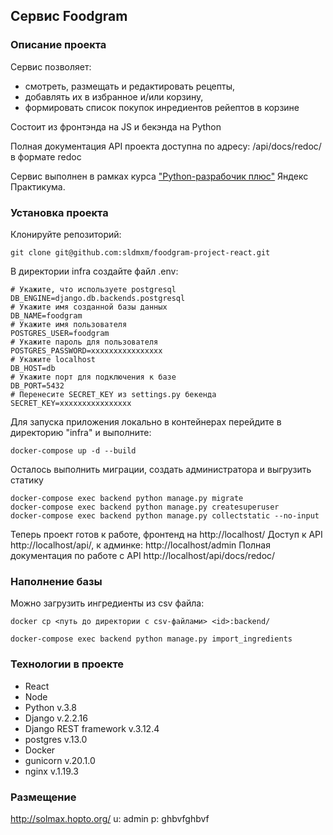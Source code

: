 ## Сервис Foodgram

### Описание проекта
Сервис позволяет:
- смотреть, размещать и редактировать рецепты, 
- добавлять их в избранное и/или корзину,
- формировать список покупок инредиентов рейептов в корзине

Состоит из фронтэнда на JS и бекэнда на Python

Полная документация API проекта доступна по адресу: /api/docs/redoc/ в формате redoc

Сервис выполнен в рамках курса ["Python-разрабочик плюс"](https://practicum.yandex.ru/profile/python-developer-plus/) Яндекс Практикума.

### Установка проекта    
Клонируйте репозиторий:
```
git clone git@github.com:sldmxm/foodgram-project-react.git
```
В директории infra создайте файл .env:
```
# Укажите, что используете postgresql
DB_ENGINE=django.db.backends.postgresql
# Укажите имя созданной базы данных
DB_NAME=foodgram
# Укажите имя пользователя
POSTGRES_USER=foodgram
# Укажите пароль для пользователя
POSTGRES_PASSWORD=xxxxxxxxxxxxxxxx
# Укажите localhost
DB_HOST=db
# Укажите порт для подключения к базе
DB_PORT=5432 
# Перенесите SECRET_KEY из settings.py бекенда 
SECRET_KEY=xxxxxxxxxxxxxxxx 
```
Для запуска приложения локально в контейнерах перейдите в директорию "infra" и выполните:
```
docker-compose up -d --build 
```
Осталось выполнить миграции, создать администратора и выгрузить статику
```
docker-compose exec backend python manage.py migrate
docker-compose exec backend python manage.py createsuperuser
docker-compose exec backend python manage.py collectstatic --no-input 
```
Теперь проект готов к работе, фронтенд на http://localhost/
Доступ к API http://localhost/api/, к админке: http://localhost/admin
Полная документация по работе с API http://localhost/api/docs/redoc/

### Наполнение базы
Можно загрузить ингредиенты из csv файла:
```
docker cp <путь до директории с csv-файлами> <id>:backend/

docker-compose exec backend python manage.py import_ingredients 
```

### Технологии в проекте
- React
- Node
- Python v.3.8
- Django v.2.2.16
- Django REST framework v.3.12.4
- postgres v.13.0
- Docker 
- gunicorn v.20.1.0
- nginx v.1.19.3

### Размещение
http://solmax.hopto.org/
u: admin
p: ghbvfghbvf